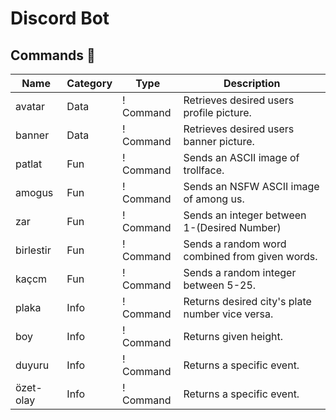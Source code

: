 # Discord Bot
## Commands 📁
| Name       | Category | Type       | Description                                |
|------------|----------|------------|------------------------------------------- |
| avatar     | Data     | ! Command  | Retrieves desired users profile picture.       |
| banner     | Data     | ! Command  | Retrieves desired users banner picture.        |
| patlat     | Fun      | ! Command  | Sends an ASCII image of trollface.             |
| amogus     | Fun      | ! Command  | Sends an NSFW ASCII image of among us.         |
| zar        | Fun      | ! Command  | Sends an integer between 1-(Desired Number)    |
| birlestir  | Fun      | ! Command  | Sends a random word combined from given words. |
| kaçcm      | Fun      | ! Command  | Sends a random integer between 5-25.           |
| plaka      | Info     | ! Command  | Returns desired city's plate number vice versa.|
| boy        | Info     | ! Command  | Returns given height.                          |
| duyuru     | Info     | ! Command  | Returns a specific event.                      |
| özet-olay  | Info     | ! Command  | Returns a specific event.                      |
